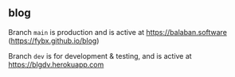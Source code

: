 ## blog

Branch `main` is production and is active at https://balaban.software (https://fybx.github.io/blog)

Branch `dev` is for development & testing, and is active at https://blgdv.herokuapp.com
